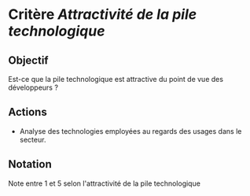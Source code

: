 # Critère *Attractivité de la pile technologique*

## Objectif
Est-ce que la pile technologique est attractive du point de vue des développeurs ? 

## Actions
- Analyse des technologies employées au regards des usages dans le secteur.

## Notation
Note entre 1 et 5 selon l'attractivité de la pile technologique  
